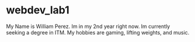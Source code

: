 # webdev_lab1
<!DOCTYPE html>
<html lang="en">
<head>
<meta charset="utf-8">
<title> Internet Technologies and Web Design </title>
</head>
<body>
<p> My Name is William Perez. Im in my 2nd year right now. Im currently seeking a degree in ITM. My hobbies are gaming, lifting weights, and music.</p>
</body>
</html>
